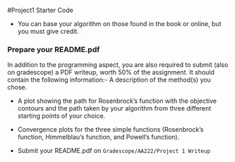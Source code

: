 #Project1 Starter Code

- You can base your algorithm on those found in the book or online, but you must give credit.

### Prepare your README.pdf

In addition to the programming aspect, you are also required to submit (also on gradescope) a PDF writeup, worth 50% of the assignment. It should contain the following information:- A description of the method(s) you chose.
- A plot showing the path for Rosenbrock’s function with the objective contours and the path taken by your algorithm from three different starting points of your choice.
- Convergence plots for the three simple functions (Rosenbrock’s function, Himmelblau’s function, and Powell’s function).

- Submit your README.pdf on `Gradescope/AA222/Project 1 Writeup`
